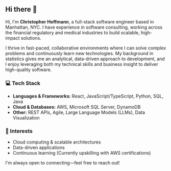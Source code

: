 ## Hi there 👋

Hi, I'm **Christopher Hoffmann**, a full-stack software engineer based in Manhattan, NYC. I have experience in software consulting, working across the financial regulatory and medical industries to build scalable, high-impact solutions.  

I thrive in fast-paced, collaborative environments where I can solve complex problems and continuously learn new technologies. My background in statistics gives me an analytical, data-driven approach to development, and I enjoy leveraging both my technical skills and business insight to deliver high-quality software.  

### 💻 Tech Stack  
- **Languages & Frameworks:** React, JavaScript/TypeScript, Python, SQL, Java  
- **Cloud & Databases:** AWS, Microsoft SQL Server, DynamoDB  
- **Other:** REST APIs, Agile, Large Language Models (LLMs), Data Visualization  

### 🚀 Interests  
- Cloud computing & scalable architectures  
- Data-driven applications  
- Continuous learning (Currently upskilling with AWS certifications)  

I'm always open to connecting—feel free to reach out!  
